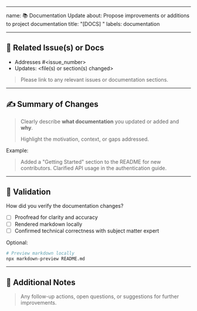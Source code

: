 <!-- Propose improvements or additions to project documentation -->
---
name: 📚 Documentation Update
about: Propose improvements or additions to project documentation
title: "[DOCS] <short summary>"
labels: documentation

---

## 🔗 Related Issue(s) or Docs

- Addresses #<issue_number>  
- Updates: <file(s) or section(s) changed>

> Please link to any relevant issues or documentation sections.

---

## ✍️ Summary of Changes

> Clearly describe **what documentation** you updated or added and **why**.
>
> Highlight the motivation, context, or gaps addressed.

Example:
> Added a "Getting Started" section to the README for new contributors. Clarified API usage in the authentication guide.

---

## 🧪 Validation

How did you verify the documentation changes?

- [ ] Proofread for clarity and accuracy
- [ ] Rendered markdown locally
- [ ] Confirmed technical correctness with subject matter expert

Optional:

```bash
# Preview markdown locally
npx markdown-preview README.md
```

---

## 📢 Additional Notes

> Any follow-up actions, open questions, or suggestions for further improvements.

